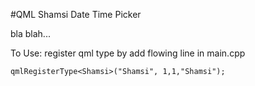 #QML Shamsi Date Time Picker

bla blah...

To Use:
register qml type by add flowing line in main.cpp

    qmlRegisterType<Shamsi>("Shamsi", 1,1,"Shamsi");
